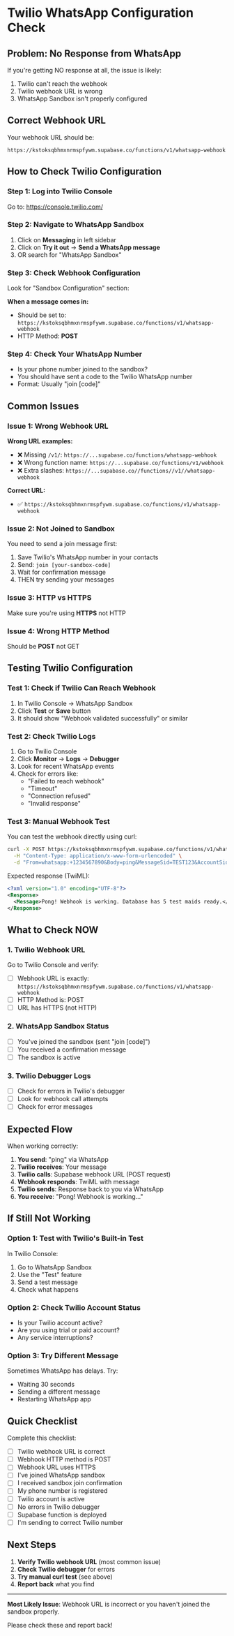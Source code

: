 # Twilio WhatsApp Configuration Check

## Problem: No Response from WhatsApp

If you're getting NO response at all, the issue is likely:
1. Twilio can't reach the webhook
2. Twilio webhook URL is wrong
3. WhatsApp Sandbox isn't properly configured

## Correct Webhook URL

Your webhook URL should be:
```
https://kstoksqbhmxnrmspfywm.supabase.co/functions/v1/whatsapp-webhook
```

## How to Check Twilio Configuration

### Step 1: Log into Twilio Console
Go to: https://console.twilio.com/

### Step 2: Navigate to WhatsApp Sandbox
1. Click on **Messaging** in left sidebar
2. Click on **Try it out** → **Send a WhatsApp message**
3. OR search for "WhatsApp Sandbox"

### Step 3: Check Webhook Configuration
Look for "Sandbox Configuration" section:

**When a message comes in:**
- Should be set to: `https://kstoksqbhmxnrmspfywm.supabase.co/functions/v1/whatsapp-webhook`
- HTTP Method: **POST**

### Step 4: Check Your WhatsApp Number
- Is your phone number joined to the sandbox?
- You should have sent a code to the Twilio WhatsApp number
- Format: Usually "join [code]"

## Common Issues

### Issue 1: Wrong Webhook URL
**Wrong URL examples:**
- ❌ Missing `/v1/`: `https://...supabase.co/functions/whatsapp-webhook`
- ❌ Wrong function name: `https://...supabase.co/functions/v1/webhook`
- ❌ Extra slashes: `https://...supabase.co//functions//v1//whatsapp-webhook`

**Correct URL:**
- ✅ `https://kstoksqbhmxnrmspfywm.supabase.co/functions/v1/whatsapp-webhook`

### Issue 2: Not Joined to Sandbox
You need to send a join message first:
1. Save Twilio's WhatsApp number in your contacts
2. Send: `join [your-sandbox-code]`
3. Wait for confirmation message
4. THEN try sending your messages

### Issue 3: HTTP vs HTTPS
Make sure you're using **HTTPS** not HTTP

### Issue 4: Wrong HTTP Method
Should be **POST** not GET

## Testing Twilio Configuration

### Test 1: Check if Twilio Can Reach Webhook
1. In Twilio Console → WhatsApp Sandbox
2. Click **Test** or **Save** button
3. It should show "Webhook validated successfully" or similar

### Test 2: Check Twilio Logs
1. Go to Twilio Console
2. Click **Monitor** → **Logs** → **Debugger**
3. Look for recent WhatsApp events
4. Check for errors like:
   - "Failed to reach webhook"
   - "Timeout"
   - "Connection refused"
   - "Invalid response"

### Test 3: Manual Webhook Test
You can test the webhook directly using curl:

```bash
curl -X POST https://kstoksqbhmxnrmspfywm.supabase.co/functions/v1/whatsapp-webhook \
  -H "Content-Type: application/x-www-form-urlencoded" \
  -d "From=whatsapp:+1234567890&Body=ping&MessageSid=TEST123&AccountSid=TEST"
```

Expected response (TwiML):
```xml
<?xml version="1.0" encoding="UTF-8"?>
<Response>
  <Message>Pong! Webhook is working. Database has 5 test maids ready.</Message>
</Response>
```

## What to Check NOW

### 1. Twilio Webhook URL
Go to Twilio Console and verify:
- [ ] Webhook URL is exactly: `https://kstoksqbhmxnrmspfywm.supabase.co/functions/v1/whatsapp-webhook`
- [ ] HTTP Method is: POST
- [ ] URL has HTTPS (not HTTP)

### 2. WhatsApp Sandbox Status
- [ ] You've joined the sandbox (sent "join [code]")
- [ ] You received a confirmation message
- [ ] The sandbox is active

### 3. Twilio Debugger Logs
- [ ] Check for errors in Twilio's debugger
- [ ] Look for webhook call attempts
- [ ] Check for error messages

## Expected Flow

When working correctly:
1. **You send**: "ping" via WhatsApp
2. **Twilio receives**: Your message
3. **Twilio calls**: Supabase webhook URL (POST request)
4. **Webhook responds**: TwiML with message
5. **Twilio sends**: Response back to you via WhatsApp
6. **You receive**: "Pong! Webhook is working..."

## If Still Not Working

### Option 1: Test with Twilio's Built-in Test
In Twilio Console:
1. Go to WhatsApp Sandbox
2. Use the "Test" feature
3. Send a test message
4. Check what happens

### Option 2: Check Twilio Account Status
- Is your Twilio account active?
- Are you using trial or paid account?
- Any service interruptions?

### Option 3: Try Different Message
Sometimes WhatsApp has delays. Try:
- Waiting 30 seconds
- Sending a different message
- Restarting WhatsApp app

## Quick Checklist

Complete this checklist:

- [ ] Twilio webhook URL is correct
- [ ] Webhook HTTP method is POST
- [ ] Webhook URL uses HTTPS
- [ ] I've joined WhatsApp sandbox
- [ ] I received sandbox join confirmation
- [ ] My phone number is registered
- [ ] Twilio account is active
- [ ] No errors in Twilio debugger
- [ ] Supabase function is deployed
- [ ] I'm sending to correct Twilio number

## Next Steps

1. **Verify Twilio webhook URL** (most common issue)
2. **Check Twilio debugger** for errors
3. **Try manual curl test** (see above)
4. **Report back** what you find

---

**Most Likely Issue**: Webhook URL is incorrect or you haven't joined the sandbox properly.

Please check these and report back!

